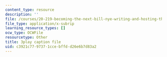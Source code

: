 ```yaml
---
content_type: resource
description: ''
file: /courses/20-219-becoming-the-next-bill-nye-writing-and-hosting-the-educational-show-january-iap-2015/c3921c7797371ccebffdd26e6b7d83a2_iR6FUYCNi5A.srt
file_type: application/x-subrip
learning_resource_types: []
ocw_type: OCWFile
resourcetype: Other
title: 3play caption file
uid: c3921c77-9737-1cce-bffd-d26e6b7d83a2
---
```

